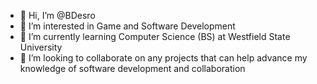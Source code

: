 - 👋 Hi, I’m @BDesro
- 👀 I’m interested in Game and Software Development
- 🌱 I’m currently learning Computer Science (BS) at Westfield State University
- 💞️ I’m looking to collaborate on any projects that can help advance my knowledge of software development and collaboration
